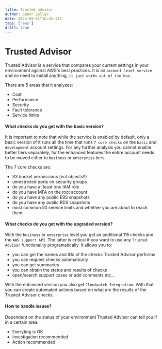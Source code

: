 ```yaml
---
title: Trusted advisor
author: Gabor Zeller
date: 2024-09-01T16:46:13Z
tags: ['aws']
draft: true
---
```


# Trusted Advisor

Trusted Advisor is a service that compares your current settings in your environment against AWS's best practices. It is an `account level service` and no need to install anything, `it just works out of the box`.

There are 5 areas that it analyzes:

- Cost
- Performance
- Security
- Fault tolerance
- Service limits

#### What checks do you get with the basic version?

It is important to note that while the service is enabled by default, only a basic version of it runs all the time that runs `7 core checks` on the `basic` and `development` account settings. For any further analysis you cannot enable better tiers separately, for the enhanced features the entire account needs to be moved either to `business` or `enterprise` tiers.

The 7 core checks are:

- S3 bucket permissions (not objects!!)
- unrestricted ports on security groups
- do you have at least one IAM role
- do you have MFA on the root account
- do you have any public EBS snapshots
- do you have any public RDS snapshots
- most common 50 service limits and whether you are about to reach them

#### What checks do you get with the upgraded version?

With the `business` or `enterprise` level you get an additional 115 checks and the `AWS support API`. The latter is critical if you want to use any `Trusted Advisor` functionality programatically. It allows you to:

- you can get the names and IDs of the checks Trusted Advisor performs
- you can request checks automatically
- you can get summaries
- you can obtain the status and results of checks
- open/search support cases or add comments etc...

With the enhanced version you also get `Cloudwatch Integration`. With that you can create automated actions based on what are the results of the Trusted Advisor checks.

#### How to handle issues?

Dependent on the status of your environment Trusted Advisor can tell you if in a certain area:

- Everyting is OK
- Investigation recommended
- Action recommended
